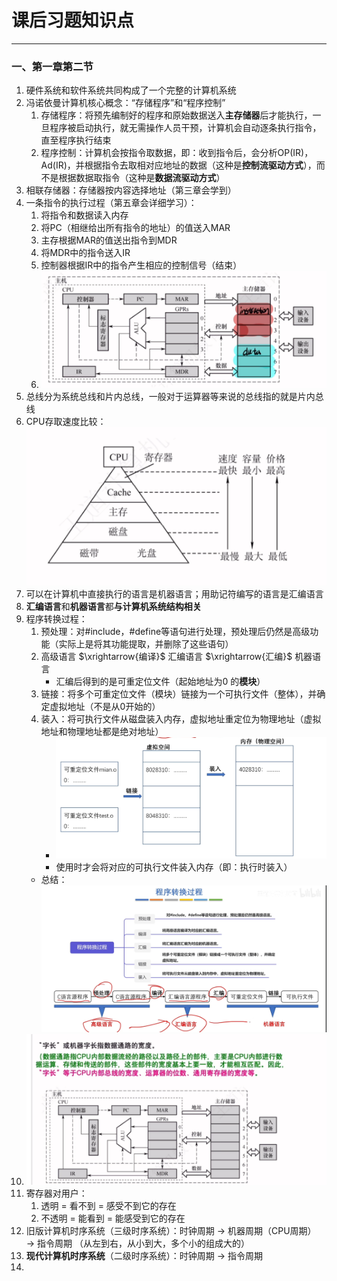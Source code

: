 # 课后习题知识点

---

### 一、第一章第二节

1. 硬件系统和软件系统共同构成了一个完整的计算机系统
2. 冯诺依曼计算机核心概念：“存储程序”和“程序控制”
	1. 存储程序：将预先编制好的程序和原始数据送入**主存储器**后才能执行，一旦程序被启动执行，就无需操作人员干预，计算机会自动逐条执行指令，直至程序执行结束
	2. 程序控制：计算机会按指令取数据，即：收到指令后，会分析OP(IR)，Ad(IR)，并根据指令去取相对应地址的数据（这种是**控制流驱动方式**），而不是根据数据取指令（这种是**数据流驱动方式**）
3. 相联存储器：存储器按内容选择地址（第三章会学到）
4. 一条指令的执行过程（第五章会详细学习）：
	1. 将指令和数据读入内存
	2. 将PC（相继给出所有指令的地址）的值送入MAR
	3. 主存根据MAR的值送出指令到MDR
	4. 将MDR中的指令送入IR
	5. 控制器根据IR中的指令产生相应的控制信号（结束）
	6. ![](assets/Pasted%20image%2020250506140755.png)
5. 总线分为系统总线和片内总线，一般对于运算器等来说的总线指的就是片内总线
6. CPU存取速度比较：![](assets/Pasted%20image%2020250506141902.png)
7. 可以在计算机中直接执行的语言是机器语言；用助记符编写的语言是汇编语言
8. **汇编语言**和**机器语言**都**与计算机系统结构相关**
9. 程序转换过程：
	1. 预处理：对#include，#define等语句进行处理，预处理后仍然是高级功能（实际上是将其功能提取，并删除了这些语句）
	2. 高级语言 $\xrightarrow{编译}$ 汇编语言 $\xrightarrow{汇编}$ 机器语言
		- 汇编后得到的是可重定位文件（起始地址为0 的**模块**）
	3. 链接：将多个可重定位文件（模块）链接为一个可执行文件（整体），并确定虚拟地址（不是从0开始的）
	4. 装入：将可执行文件从磁盘装入内存，虚拟地址重定位为物理地址（虚拟地址和物理地址都是绝对地址）
		- ![](assets/Pasted%20image%2020250506145211.png)
		- 使用时才会将对应的可执行文件装入内存（即：执行时装入）
	- 总结：![](assets/Pasted%20image%2020250506145352.png)
10. ![](assets/Pasted%20image%2020250508215121.png)
11. 寄存器对用户：
	1. 透明 = 看不到 = 感受不到它的存在
	2. 不透明 = 能看到 = 能感受到它的存在
12. 旧版计算机时序系统（三级时序系统）：时钟周期 $\rightarrow$ 机器周期（CPU周期） $\rightarrow$ 指令周期 （从左到右，从小到大，多个小的组成大的）
13. **现代计算机时序系统**（二级时序系统）：时钟周期 $\rightarrow$ 指令周期
14. 